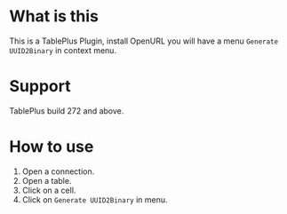 # What is this

This is a TablePlus Plugin, install OpenURL you will have a menu `Generate UUID2Binary` in context menu.

# Support

TablePlus build 272 and above.

# How to use

1. Open a connection.
2. Open a table.
3. Click on a cell.
4. Click on `Generate UUID2Binary` in menu.

